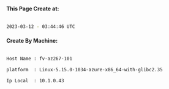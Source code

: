 
   
#### This Page Create at:

```bash

2023-03-12 - 03:44:46 UTC

```

#### Create By Machine:

```bash

Host Name : fv-az267-101

platform  : Linux-5.15.0-1034-azure-x86_64-with-glibc2.35

Ip Local  : 10.1.0.43

```

